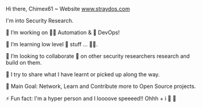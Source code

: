 Hi there, Chimex61 ~
Website www.straydos.com

I'm into Security Research.

🔭 I’m working on 👨‍🏭 Automation & 👷 DevOps!

🌱 I’m learning low level 🧰 stuff ... 👨‍💻.

👯 I’m looking to collaborate 🤝 on other security researchers research and build on them.

👋 I try to share what I have learnt or picked up along the way.

🥅 Main Goal: Network, Learn and Contribute more to Open Source projects.

⚡ Fun fact: I'm a hyper person and I loooove speeeed!! Ohhh + i 🥰 🐶

<!---
chimex61/chimex61 is a ✨ special ✨ repository because its `README.md` (this file) appears on your GitHub profile.
You can click the Preview link to take a look at your changes.
--->
